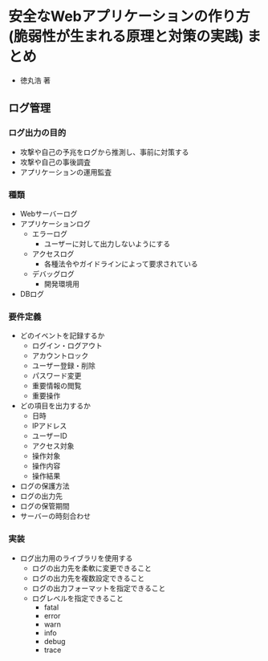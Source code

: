 # 安全なWebアプリケーションの作り方(脆弱性が生まれる原理と対策の実践) まとめ
- 徳丸浩 著

## ログ管理
### ログ出力の目的
- 攻撃や自己の予兆をログから推測し、事前に対策する
- 攻撃や自己の事後調査
- アプリケーションの運用監査

### 種類
- Webサーバーログ
- アプリケーションログ
  - エラーログ
    - ユーザーに対して出力しないようにする
  - アクセスログ
    - 各種法令やガイドラインによって要求されている
  - デバッグログ
    - 開発環境用
- DBログ

### 要件定義
- どのイベントを記録するか
  - ログイン・ログアウト
  - アカウントロック
  - ユーザー登録・削除
  - パスワード変更
  - 重要情報の閲覧
  - 重要操作
- どの項目を出力するか
  - 日時
  - IPアドレス
  - ユーザーID
  - アクセス対象
  - 操作対象
  - 操作内容
  - 操作結果
- ログの保護方法
- ログの出力先
- ログの保管期間
- サーバーの時刻合わせ

### 実装
- ログ出力用のライブラリを使用する
  - ログの出力先を柔軟に変更できること
  - ログの出力先を複数設定できること
  - ログの出力フォーマットを指定できること
  - ログレベルを指定できること
    - fatal
    - error
    - warn
    - info
    - debug
    - trace
